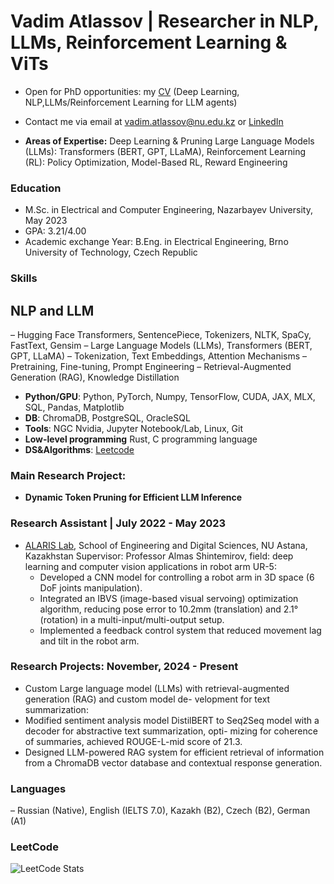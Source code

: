 # Vadim Atlassov | Researcher in NLP, LLMs, Reinforcement Learning & ViTs

 - Open for PhD opportunities: my [CV](https://github.com/Vadim-ATL/Vadim-ATL/blob/main/CV.pdf) (Deep Learning, NLP,LLMs/Reinforcement Learning for LLM agents)
 - Contact me via email at [vadim.atlassov@nu.edu.kz](mailto:vadim.atlassov@nu.edu.kz) or [LinkedIn](www.linkedin.com/in/vadim-atlassov)

- **Areas of Expertise:**
Deep Learning & Pruning Large Language Models (LLMs): Transformers (BERT, GPT, LLaMA), Reinforcement Learning (RL): Policy Optimization, Model-Based RL, Reward Engineering

### Education
-  M.Sc. in Electrical and Computer Engineering, Nazarbayev University, May 2023
-  GPA: 3.21/4.00
-  Academic exchange Year: B.Eng. in Electrical Engineering, Brno University of Technology, Czech Republic

### Skills

## NLP and LLM
– Hugging Face Transformers, SentencePiece, Tokenizers, NLTK, SpaCy, FastText, Gensim
– Large Language Models (LLMs), Transformers (BERT, GPT, LLaMA)
– Tokenization, Text Embeddings, Attention Mechanisms
– Pretraining, Fine-tuning, Prompt Engineering
– Retrieval-Augmented Generation (RAG), Knowledge Distillation

- **Python/GPU**: Python, PyTorch, Numpy, TensorFlow, CUDA, JAX, MLX, SQL, Pandas, Matplotlib
- **DB**: ChromaDB, PostgreSQL, OracleSQL
- **Tools**: NGC Nvidia, Jupyter Notebook/Lab, Linux, Git
- **Low-level programming** Rust, C programming language
- **DS&Algorithms**: [Leetcode](https://leetcode.com/u/user8713iN/)

### Main Research Project:
 - **Dynamic Token Pruning for Efficient LLM Inference**

### Research Assistant | July 2022 - May 2023
- [ALARIS Lab](https://www.alaris.kz/), School of Engineering and Digital Sciences, NU Astana, Kazakhstan
    Supervisor: Professor Almas Shintemirov, field: deep learning and computer vision applications in robot arm UR-5:
  - Developed a CNN model for controlling a robot arm in 3D space (6 DoF joints manipulation).
  - Integrated an IBVS (image-based visual servoing) optimization algorithm, reducing pose error to 10.2mm
    (translation) and 2.1° (rotation) in a multi-input/multi-output setup.
  - Implemented a feedback control system that reduced movement lag and tilt in the robot arm.

### Research Projects: November, 2024 - Present
- Custom Large language model (LLMs) with retrieval-augmented generation (RAG) and custom model de-
velopment for text summarization:
- Modified sentiment analysis model DistilBERT to Seq2Seq model with a decoder for abstractive text summarization, opti-
mizing for coherence of summaries, achieved ROUGE-L-mid score of 21.3.
- Designed LLM-powered RAG system for efficient retrieval of information from a ChromaDB
vector database and contextual response generation.

### Languages
– Russian (Native), English (IELTS 7.0), Kazakh (B2), Czech (B2), German (A1)

### LeetCode
![LeetCode Stats](https://leetcode-stats.vercel.app/api?username=Vadim-ATL&theme=Dark)
